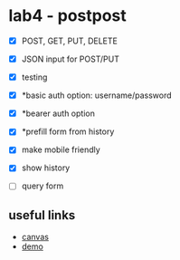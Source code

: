 # lab4 - postpost
- [x] POST, GET, PUT, DELETE
- [x] JSON input for POST/PUT
- [x] testing
- [x] *basic auth option: username/password
- [x] *bearer auth option
- [x] *prefill form from history

- [x] make mobile friendly
- [x] show history 
- [ ] query form

## useful links
- [canvas](https://canvas.instructure.com/courses/3106948/assignments/23310047?module_item_id=49574537)
- [demo](https://github.com/alchemycodelab/alchemy-fsjs-june-2021/blob/main/05_react/04_review/LAB.md)